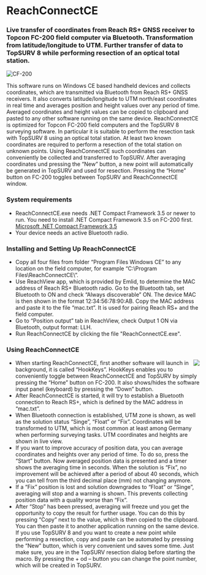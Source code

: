 # ReachConnectCE
### Live transfer of coordinates from Reach RS+ GNSS receiver to Topcon FC-200 field computer via Bluetooth. Transformation from latitude/longitude to UTM. Further transfer of data to TopSURV 8 while performing resection of an optical total station.

![CF-200](https://user-images.githubusercontent.com/21182528/65868490-a1b3b300-e378-11e9-9165-5073fd31eb14.jpg)

This software runs on Windows CE based handheld devices and collects coordinates, which are transmitted via Bluetooth from Reach RS+ GNSS receivers. It also converts latitude/longitude to UTM north/east coordinates in real time and averages position and height values over any period of time. Averaged coordinates and height values can be copied to clipboard and pasted to any other software running on the same device. ReachConnectCE is optimized for Topcon FC-200 field computers and the TopSURV 8 surveying software. In particular it is suitable to perform the resection task with TopSURV 8 using an optical total station. At least two known coordinates are required to perform a resection of the total station on unknown points. Using ReachConnectCE such coordinates can conveniently be collected and transferred to TopSURV. After averaging coordinates und pressing the “New” button, a new point will automatically be generated in TopSURV and used for resection. Pressing the “Home” button on FC-200 toggles between TopSURV and ReachConnectCE window.

### System requirements
* ReachConnectCE.exe needs .NET Compact Framework 3.5 or newer to run. You need to install .NET Compact Framework 3.5 on FC-200 first. [Microsoft .NET Compact Framework 3.5](https://www.microsoft.com/en-us/download/details.aspx?id=65)
* Your device needs an active Bluetooth radio.

### Installing and Setting Up ReachConnectCE
* Copy all four files from folder “Program Files Windows CE” to any location on the field computer, for example “C:\Program Files\ReachConnectCE\”.
* Use ReachView app, which is provided by Emlid, to determine the MAC address of Reach RS+ Bluetooth radio. Go to the Bluetooth tab, set Bluetooth to ON and check “Always discoverable” ON. The device MAC is then shown in the format 12:34:56:78:90:AB. Copy the MAC address and paste it to the file “mac.txt”. It is used for pairing Reach RS+ and the field computer.
* Go to “Position output” tab in ReachView, check Output 1 ON via Bluetooth, output format: LLH.
* Run ReachConnectCE by clicking the file "ReachConnectCE.exe".

### Using ReachConnectCE

<img align="right" src="https://user-images.githubusercontent.com/21182528/65902356-879ac480-e3ba-11e9-8b6a-19cd81ec447f.jpg">

* When starting ReachConnectCE, first another software will launch in background, it is called “HookKeys”. HookKeys enables you to conveniently toggle between ReachConnectCE and TopSURV by simply pressing the “Home” button on FC-200. It also shows/hides the software input panel (keyboard) by pressing the “Down” button.
* After ReachConnectCE is started, it will try to establish a Bluetooth connection to Reach RS+, which is defined by the MAC address in “mac.txt”.
* When Bluetooth connection is established, UTM zone is shown, as well as the solution status “Singe”, “Float” or “Fix”. Coordinates will be transformed to UTM, which is most common at least among Germany when performing surveying tasks. UTM coordinates and heights are shown in live view.
* If you want to improve accuracy of position data, you can average coordinates and heights over any period of time. To do so, press the “Start” button. Now averaged position data is presented and a timer shows the averaging time in seconds. When the solution is “Fix”, no improvement will be achieved after a period of about 40 seconds, which you can tell from the third decimal place (mm) not changing anymore.
* If a “Fix” position is lost and solution downgrades to “Float” or “Singe”, averaging will stop and a warning is shown. This prevents collecting position data with a quality worse than “Fix”.
* After “Stop” has been pressed, averaging will freeze und you get the opportunity to copy the result for further usage. You can do this by pressing “Copy” next to the value, which is then copied to the clipboard. You can then paste it to another application running on the same device. If you use TopSURV 8 and you want to create a new point while performing a resection, copy and paste can be automated by pressing the “New” button, which is very convenient und saves some time. Just make sure, you are in the TopSURV resection dialog before starting the macro. By pressing the + od – button you can change the point number, which will be created in TopSURV.


